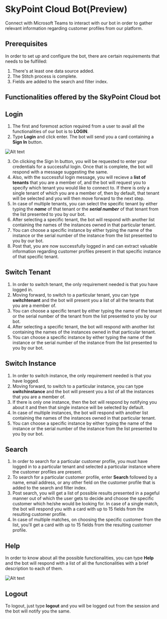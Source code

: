# SkyPoint Cloud Bot(Preview)

Connect with Microsoft Teams to interact with our bot in order to gather relevant information regarding customer profiles from our platform.

## Prerequisites

In order to set up and configure the bot, there are certain requirements that needs to be fulfilled:
1. There's at least one data source added.
2. The Stitch process is complete.
3. Fields are added to the search and filter index.

## Functionalities offered by the SkyPoint Cloud bot

## Login

1. The first and foremost action required from a user to avail all the functionalities of our bot is to **LOGIN**.
2. Type **Login** and click enter. The bot will send you a card containing a **Sign In** button.

![Alt text](https://github.com/skypointcloud/platform/blob/master/docs/doc_snippets/loginstep1.PNG?raw=true)

3. On clicking the Sign In button, you will be requested to enter your credentials for a successful login. Once that is complete, the bot will respond with a message suggesting the same.
4. Also, with the successful login message, you will recieve a **list of tenants** that you are a member of, and the bot will request you to specify which tenant you would like to connect to. If there is only a single tenant of which you are a member of, then by default, that tenant will be selected and you will then move forward to the next step.
5. In case of multiple tenants, you can select the specific tenant by either typing the ***name*** of that tenant or the ***serial number*** of that tenant from the list presented to you by our bot.
6. After selecting a specific tenant, the bot will respond with another list containing the names of the instances owned in that particular tenant.
7. You can choose a specific instance by either typing the name of the instance or the serial number of the instance from the list presented to you by our bot.
8. Post that, you are now successfully logged in and can extract valuable information regarding customer profiles present in that specific instance of that specific tenant.

## Switch Tenant

1. In order to switch tenant, the only requirement needed is that you have logged in.
2. Moving forward, to switch to a particular tenant, you can type **switchtenant** and the bot will present you a list of all the tenants that you are a member of.
3. You can choose a specific tenant by either typing the name of the tenant or the serial number of the tenant from the list presented to you by our bot.
4. After selecting a specific tenant, the bot will respond with another list containing the names of the instances owned in that particular tenant.
5. You can choose a specific instance by either typing the name of the instance or the serial number of the instance from the list presented to you by our bot.

## Switch Instance

1. In order to switch instance, the only requirement needed is that you have logged.
2. Moving forward, to switch to a particular instance, you can type **switchinstance** and the bot will present you a list of all the instances that you are a member of.
3. If there is only one instance, then the bot will respond by notifying you about it and then that single instance will be selected by default.
4. In case of multiple instances, the bot will respond with another list containing the names of the instances owned in that particular tenant.
5. You can choose a specific instance by either typing the name of the instance or the serial number of the instance from the list presented to you by our bot.

## Search

1. In order to search for a particular customer profile, you must have logged in to a particular tenant and selected a particular instance where the customer profiles are present.
2. To search for a particular customer profile, enter **Search** followed by a name, email address, or any other field on the customer profile that is added to the search and filter index.
3. Post search, you will get a list of possible results presented in a pageful manner out of which the user gets to decide and choose the specific customer which he/she would be looking for. In case of a single match, the bot will respond you with a card with up to 15 fields from the resulting customer profile.
4. In case of multiple matches, on choosing the specific customer from the list, you'll get a card with up to 15 fields from the resulting customer profile.

## Help

In order to know about all the possible functionalities, you can type **Help** and the bot will respond with a list of all the functionalities with a brief description to each of them.

![Alt text](https://github.com/skypointcloud/platform/blob/master/docs/doc_snippets/bothelp.PNG?raw=true)

## Logout

To logout, just type **logout** and you will be logged out from the session and the bot will notify you the same.
